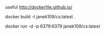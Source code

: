 
useful
http://dockerfile.github.io/

docker build -t janek109/cs:latest .

docker run -d -p 6379:6379 janek109/cs:latest

